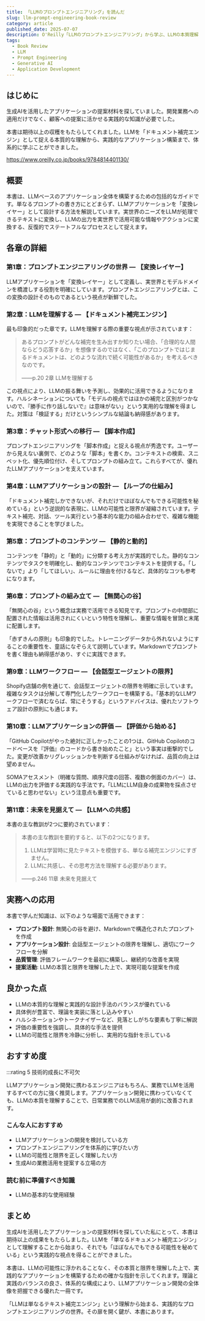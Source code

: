 ```yaml
---
title: 「LLMのプロンプトエンジニアリング」を読んだ
slug: llm-prompt-engineering-book-review
category: article
published_date: 2025-07-07
description: O'Reilly「LLMのプロンプトエンジニアリング」から学ぶ、LLMの本質理解と実践的なアプリケーション構築手法。ドキュメント補完エンジンという視点から始まる、プロンプトエンジニアリングの体系的な知識。
tags:
  - Book Review
  - LLM
  - Prompt Engineering
  - Generative AI
  - Application Development
---
```


## はじめに

生成AIを活用したアプリケーションの提案材料を探していました。開発業務への適用だけでなく、顧客への提案に活かせる実践的な知識が必要でした。

本書は期待以上の収穫をもたらしてくれました。LLMを「ドキュメント補完エンジン」として捉える本質的な理解から、実践的なアプリケーション構築まで、体系的に学ぶことができました。

https://www.oreilly.co.jp/books/9784814401130/

## 概要

本書は、LLMベースのアプリケーション全体を構築するための包括的なガイドです。単なるプロンプトの書き方にとどまらず、LLMアプリケーションを「変換レイヤー」として設計する方法を解説しています。実世界のニーズをLLMが処理できるテキストに変換し、LLMの出力を実世界で活用可能な情報やアクションに変換する、反復的でステートフルなプロセスとして捉えます。

## 各章の詳細

### 第1章：プロンプトエンジニアリングの世界 ― 【変換レイヤー】

LLMアプリケーションを「変換レイヤー」として定義し、実世界とモデルドメインを橋渡しする役割を明確にしています。プロンプトエンジニアリングとは、この変換の設計そのものであるという視点が新鮮でした。

### 第2章：LLMを理解する ― 【ドキュメント補完エンジン】

最も印象的だった章です。LLMを理解する際の重要な視点が示されています：

> あるプロンプトがどんな補完を生み出すか知りたい場合、「合理的な人間ならどう応答するか」を想像するのではなく、「このプロンプトではじまるドキュメントは、どのような流れで続く可能性があるか」を考えるべきなのです。
> 
> ——p.20 2章 LLMを理解する

この視点により、LLMの振る舞いを予測し、効果的に活用できるようになります。ハルシネーションについても「モデルの視点ではほかの補完と区別がつかないので、『勝手に作り話しないで』は意味がない」という実用的な理解を得ました。対策は「検証する」だけというシンプルな結論も納得感があります。

### 第3章：チャット形式への移行 ― 【脚本作成】

プロンプトエンジニアリングを「脚本作成」と捉える視点が秀逸です。ユーザーから見えない裏側で、どのような「脚本」を書くか。コンテキストの検索、スニペット化、優先順位付け、そしてプロンプトの組み立て。これらすべてが、優れたLLMアプリケーションを支えています。

### 第4章：LLMアプリケーションの設計 ― 【ループの仕組み】

「ドキュメント補完しかできないが、それだけでほぼなんでもできる可能性を秘めている」という逆説的な表現に、LLMの可能性と限界が凝縮されています。テキスト補完、対話、ツール実行という基本的な能力の組み合わせで、複雑な機能を実現できることを学びました。

### 第5章：プロンプトのコンテンツ ― 【静的と動的】

コンテンツを「静的」と「動的」に分類する考え方が実践的でした。静的なコンテンツでタスクを明確化し、動的なコンテンツでコンテキストを提供する。「しないで」より「してほしい」、ルールに理由を付けるなど、具体的なコツも参考になります。

### 第6章：プロンプトの組み立て ― 【無関心の谷】

「無関心の谷」という概念は実務で活用できる知見です。プロンプトの中間部に配置された情報は活用されにくいという特性を理解し、重要な情報を冒頭と末尾に配置します。

「赤ずきんの原則」も印象的でした。トレーニングデータから外れないようにすることの重要性を、童話になぞらえて説明しています。Markdownでプロンプトを書く理由も納得感があり、すぐに実践できます。

### 第9章：LLMワークフロー ― 【会話型エージェントの限界】

Shopify店舗の例を通じて、会話型エージェントの限界を明確に示しています。複雑なタスクは分解して専門化したワークフローを構築する。「基本的なLLMワークフローで済むならば、常にそうする」というアドバイスは、優れたソフトウェア設計の原則にも通じます。

### 第10章：LLMアプリケーションの評価 ― 【評価から始める】

「GitHub Copilotがやった絶対に正しかったことの1つは、GitHub Copilotのコードベースを『評価』のコードから書き始めたこと」という事実は衝撃的でした。変更が改善かリグレッションかを判断する仕組みがなければ、品質の向上は望めません。

SOMAアセスメント（明確な質問、順序尺度の回答、複数の側面のカバー）は、LLMの出力を評価する実践的な手法です。「LLMにLLM自身の成果物を採点させていると思わせない」という注意点も重要です。

### 第11章：未来を見据えて ― 【LLMへの共感】

本書の主な教訓が2つに要約されています：

> 本書の主な教訓を要約すると、以下の2つになります。
> 
> 1. LLMは学習時に見たテキストを模倣する、単なる補完エンジンにすぎません。
> 2. LLMに共感し、その思考方法を理解する必要があります。
> 
> ——p.246 11章 未来を見据えて

## 実務への応用

本書で学んだ知識は、以下のような場面で活用できます：

- **プロンプト設計**: 無関心の谷を避け、Markdownで構造化されたプロンプトを作成
- **アプリケーション設計**: 会話型エージェントの限界を理解し、適切にワークフローを分解
- **品質管理**: 評価フレームワークを最初に構築し、継続的な改善を実現
- **提案活動**: LLMの本質と限界を理解した上で、実現可能な提案を作成

## 良かった点

- LLMの本質的な理解と実践的な設計手法のバランスが優れている
- 具体例が豊富で、理論を実装に落とし込みやすい
- ハルシネーションやトークナイザーなど、見落としがちな要素も丁寧に解説
- 評価の重要性を強調し、具体的な手法を提供
- LLMの可能性と限界を冷静に分析し、実用的な指針を示している

## おすすめ度

:::rating 5 技術的成長に不可欠

LLMアプリケーション開発に携わるエンジニアはもちろん、業務でLLMを活用するすべての方に強く推奨します。アプリケーション開発に携わっていなくても、LLMの本質を理解することで、日常業務でのLLM活用が劇的に改善されます。

### こんな人におすすめ
- LLMアプリケーションの開発を検討している方
- プロンプトエンジニアリングを体系的に学びたい方
- LLMの可能性と限界を正しく理解したい方
- 生成AIの業務活用を提案する立場の方

### 読む前に準備すべき知識
- LLMの基本的な使用経験

## まとめ

生成AIを活用したアプリケーションの提案材料を探していた私にとって、本書は期待以上の成果をもたらしました。LLMを「単なるドキュメント補完エンジン」として理解することから始まり、それでも「ほぼなんでもできる可能性を秘めている」という実践的な視点を得ることができました。

本書は、LLMの可能性に浮かれることなく、その本質と限界を理解した上で、実践的なアプリケーションを構築するための確かな指針を示してくれます。理論と実践のバランスの良さ、体系的な構成により、LLMアプリケーション開発の全体像を把握できる優れた一冊です。

「LLMは単なるテキスト補完エンジン」という理解から始まる、実践的なプロンプトエンジニアリングの世界。その扉を開く鍵が、本書にあります。
